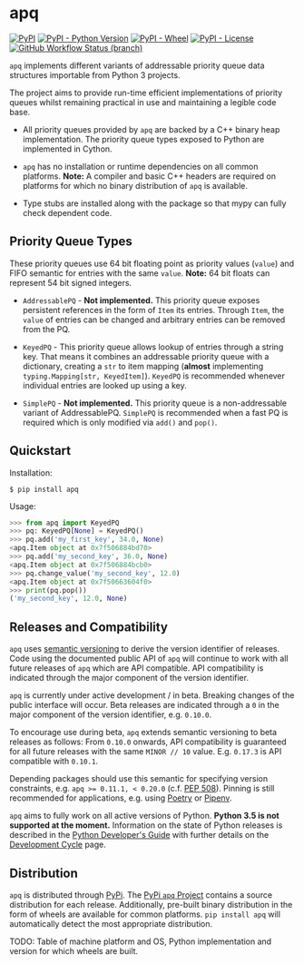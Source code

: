 # apq

[![PyPI](https://img.shields.io/pypi/v/apq)][pypi-apq]
[![PyPI - Python Version](https://img.shields.io/pypi/pyversions/apq)][pypi-apq]
[![PyPI - Wheel](https://img.shields.io/pypi/wheel/apq)][pypi-apq]
[![PyPI - License](https://img.shields.io/pypi/l/apq)](https://github.com/pskopnik/apq/blob/master/LICENSE)
[![GitHub Workflow Status (branch)](https://img.shields.io/github/workflow/status/pskopnik/apq/Test/master)](https://github.com/pskopnik/apq/actions?query=workflow%3ATest)

`apq` implements different variants of addressable priority queue data
structures importable from Python 3 projects.

The project aims to provide run-time efficient implementations of priority
queues whilst remaining practical in use and maintaining a legible code base.

 * All priority queues provided by `apq` are backed by a C++ binary heap
   implementation. The priority queue types exposed to Python are implemented
   in Cython.

 * `apq` has no installation or runtime dependencies on all common platforms.
   **Note:** A compiler and basic C++ headers are required on platforms for
   which no binary distribution of `apq` is available.

 * Type stubs are installed along with the package so that mypy can fully
   check dependent code.

[pypi-apq]: https://pypi.org/project/apq/

## Priority Queue Types

These priority queues use 64 bit floating point as priority values (`value`)
and FIFO semantic for entries with the same `value`. **Note:** 64 bit floats
can represent 54 bit signed integers.

 * `AddressablePQ` - **Not implemented.** This priority queue exposes
   persistent references in the form of `Item` its entries. Through `Item`,
   the `value` of entries can be changed and arbitrary entries can be removed
   from the PQ.

 * `KeyedPQ` - This priority queue allows lookup of entries through a string
   key. That means it combines an addressable priority queue with a
   dictionary, creating a `str` to item mapping (**almost** implementing
   `typing.Mapping[str, KeyedItem]`). `KeyedPQ` is recommended whenever
   individual entries are looked up using a key.

 * `SimplePQ` - **Not implemented.** This priority queue is a non-addressable
   variant of AddressablePQ. `SimplePQ` is recommended when a fast PQ is
   required which is only modified via `add()` and `pop()`.

## Quickstart

Installation:

```shell
$ pip install apq
```

Usage:

```python
>>> from apq import KeyedPQ
>>> pq: KeyedPQ[None] = KeyedPQ()
>>> pq.add('my_first_key', 34.0, None)
<apq.Item object at 0x7f506884bd70>
>>> pq.add('my_second_key', 36.0, None)
<apq.Item object at 0x7f506884bcb0>
>>> pq.change_value('my_second_key', 12.0)
<apq.Item object at 0x7f50663604f0>
>>> print(pq.pop())
('my_second_key', 12.0, None)
```

## Releases and Compatibility

`apq` uses [semantic versioning][semver] to derive the version identifier of
releases. Code using the documented public API of `apq` will continue to work
with all future releases of `apq` which are API compatible. API compatibility
is indicated through the major component of the version identifier.

`apq` is currently under active development / in beta. Breaking changes of the
public interface will occur. Beta releases are indicated through a `0` in the
major component of the version identifier, e.g. `0.10.0`.

To encourage use during beta, `apq` extends semantic versioning to beta
releases as follows: From `0.10.0` onwards, API compatibility is guaranteed
for all future releases with the same `MINOR // 10` value. E.g. `0.17.3` is
API compatible with `0.10.1`.

Depending packages should use this semantic for specifying version
constraints, e.g. `apq >= 0.11.1, < 0.20.0` (c.f. [PEP 508][pep-508]). Pinning
is still recommended for applications, e.g. using [Poetry][poetry] or
[Pipenv][pipenv].

`apq` aims to fully work on all active versions of Python. **Python 3.5 is not
supported at the moment.** Information on the state of Python releases is
described in the [Python Developer's Guide][python-devguide] with further
details on the [Development Cycle][python-devguide-devcycle] page.

[semver]: https://semver.org/
[pep-508]: https://www.python.org/dev/peps/pep-0508/
[poetry]: https://python-poetry.org/
[pipenv]: https://pipenv.readthedocs.io/en/latest/
[python-devguide]: https://devguide.python.org/
[python-devguide-devcycle]: https://devguide.python.org/devcycle/

## Distribution

`apq` is distributed through [PyPi][pypi]. The [PyPi `apq` Project][pypi-apq]
contains a source distribution for each release. Additionally, pre-built
binary distribution in the form of wheels are available for common platforms.
`pip install apq` will automatically detect the most appropriate distribution.

TODO: Table of machine platform and OS, Python implementation and version for
which wheels are built.

[pypi]: https://pypi.org/
